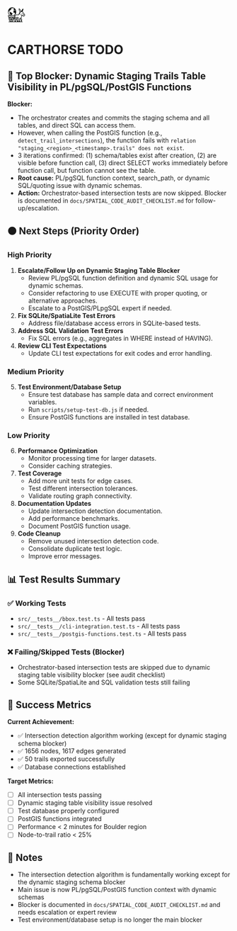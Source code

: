 <div align="left">
  <img src="carthorse-logo-small.png" alt="Carthorse Logo" width="40" height="40">
</div>

# CARTHORSE TODO

## 🚨 Top Blocker: Dynamic Staging Trails Table Visibility in PL/pgSQL/PostGIS Functions

**Blocker:**
- The orchestrator creates and commits the staging schema and all tables, and direct SQL can access them.
- However, when calling the PostGIS function (e.g., `detect_trail_intersections`), the function fails with `relation "staging_<region>_<timestamp>.trails" does not exist`.
- 3 iterations confirmed: (1) schema/tables exist after creation, (2) are visible before function call, (3) direct SELECT works immediately before function call, but function cannot see the table.
- **Root cause:** PL/pgSQL function context, search_path, or dynamic SQL/quoting issue with dynamic schemas.
- **Action:** Orchestrator-based intersection tests are now skipped. Blocker is documented in `docs/SPATIAL_CODE_AUDIT_CHECKLIST.md` for follow-up/escalation.

## 🟠 Next Steps (Priority Order)

### High Priority
1. **Escalate/Follow Up on Dynamic Staging Table Blocker**
   - Review PL/pgSQL function definition and dynamic SQL usage for dynamic schemas.
   - Consider refactoring to use EXECUTE with proper quoting, or alternative approaches.
   - Escalate to a PostGIS/PLpgSQL expert if needed.
2. **Fix SQLite/SpatiaLite Test Errors**
   - Address file/database access errors in SQLite-based tests.
3. **Address SQL Validation Test Errors**
   - Fix SQL errors (e.g., aggregates in WHERE instead of HAVING).
4. **Review CLI Test Expectations**
   - Update CLI test expectations for exit codes and error handling.

### Medium Priority
5. **Test Environment/Database Setup**
   - Ensure test database has sample data and correct environment variables.
   - Run `scripts/setup-test-db.js` if needed.
   - Ensure PostGIS functions are installed in test database.

### Low Priority
6. **Performance Optimization**
   - Monitor processing time for larger datasets.
   - Consider caching strategies.
7. **Test Coverage**
   - Add more unit tests for edge cases.
   - Test different intersection tolerances.
   - Validate routing graph connectivity.
8. **Documentation Updates**
   - Update intersection detection documentation.
   - Add performance benchmarks.
   - Document PostGIS function usage.
9. **Code Cleanup**
   - Remove unused intersection detection code.
   - Consolidate duplicate test logic.
   - Improve error messages.

## 📊 Test Results Summary

### ✅ Working Tests
- `src/__tests__/bbox.test.ts` - All tests pass
- `src/__tests__/cli-integration.test.ts` - All tests pass
- `src/__tests__/postgis-functions.test.ts` - All tests pass

### ❌ Failing/Skipped Tests (Blocker)
- Orchestrator-based intersection tests are skipped due to dynamic staging table visibility blocker (see audit checklist)
- Some SQLite/SpatiaLite and SQL validation tests still failing

## 🎯 Success Metrics

**Current Achievement:**
- ✅ Intersection detection algorithm working (except for dynamic staging schema blocker)
- ✅ 1656 nodes, 1617 edges generated
- ✅ 50 trails exported successfully
- ✅ Database connections established

**Target Metrics:**
- [ ] All intersection tests passing
- [ ] Dynamic staging table visibility issue resolved
- [ ] Test database properly configured
- [ ] PostGIS functions integrated
- [ ] Performance < 2 minutes for Boulder region
- [ ] Node-to-trail ratio < 25%

## 📝 Notes

- The intersection detection algorithm is fundamentally working except for the dynamic staging schema blocker
- Main issue is now PL/pgSQL/PostGIS function context with dynamic schemas
- Blocker is documented in `docs/SPATIAL_CODE_AUDIT_CHECKLIST.md` and needs escalation or expert review
- Test environment/database setup is no longer the main blocker 